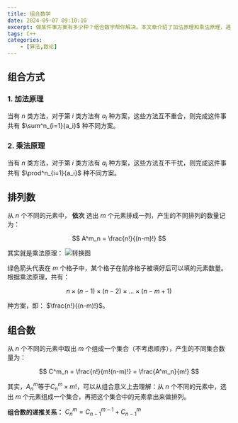 ```yaml
---
title: 组合数学
date: 2024-09-07 09:10:10
excerpt: 做某件事方案有多少种？组合数学帮你解决。本文章介绍了加法原理和乘法原理，通过巧妙的方法排列、组合。
tags: C++
categories:
    - [算法,数论]
---
```


## 组合方式

### 1. 加法原理

当有 $n$ 类方法，对于第 $i$ 类方法有 $a_i$ 种方案，这些方法互不重合，则完成这件事共有 $\sum^n_{i=1}{a_i}$ 种不同方案。

### 2. 乘法原理

当有 $n$ 类方法，对于第 $i$ 类方法有 $a_i$ 种方案，这些方法互不干扰，则完成这件事共有 $\prod^n_{i=1}{a_i}$ 种不同方案。

## 排列数

从 $n$ 个不同的元素中， __依次__ 选出 $m$ 个元素排成一列，产生的不同排列的数量记为：

$$
A^m_n = \frac{n!}{(n-m)!}
$$

其实就是乘法原理：
![转换图](https://cdn.luogu.com.cn/upload/image_hosting/9bs33s1n.png)

绿色箭头代表在 $m$ 个格子中，某个格子在前序格子被填好后可以填的元素数量。根据乘法原理，共有：

$$
n \times (n - 1) \times (n - 2) \times \dots \times (n - m + 1)
$$

种方案，即： $\frac{n!}{(n-m)!}$。

## 组合数

从 $n$ 个不同的元素中取出 $m$ 个组成一个集合（不考虑顺序），产生的不同集合数量为：

$$
C^m_n = \frac{n!}{m!(n-m)!} = \frac{A^m_n}{m!}
$$

其实，$A^m_n$等于$C^m_n \times m!$，可以从组合意义上去理解：从 $n$ 个不同的元素中，选出 $m$ 个元素组成一个集合，再把这个集合中的元素拿出来做排列。

__组合数的递推关系：__ $C^m_n = C^{m-1}_{n-1} + C^{m}_{n-1}$